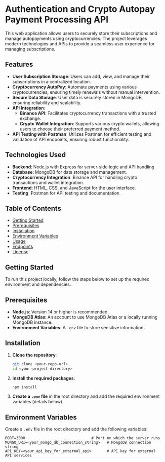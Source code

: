 # Authentication and Crypto Autopay Payment Processing API

This web application allows users to securely store their subscriptions and manage autopayments using cryptocurrencies. The project leverages modern technologies and APIs to provide a seamless user experience for managing subscriptions.

## Features

- **User Subscription Storage**: Users can add, view, and manage their subscriptions in a centralized location.
- **Cryptocurrency AutoPay**: Automate payments using various cryptocurrencies, ensuring timely renewals without manual intervention.
- **Secure Data Storage**: User data is securely stored in MongoDB, ensuring reliability and scalability.
- **API Integration**:
  - **Binance API**: Facilitates cryptocurrency transactions with a trusted exchange.
  - **Crypto Wallet Integration**: Supports various crypto wallets, allowing users to choose their preferred payment method.
- **API Testing with Postman**: Utilizes Postman for efficient testing and validation of API endpoints, ensuring robust functionality.

## Technologies Used

- **Backend**: Node.js with Express for server-side logic and API handling.
- **Database**: MongoDB for data storage and management.
- **Cryptocurrency Integration**: Binance API for handling crypto transactions and wallet integration.
- **Frontend**: HTML, CSS, and JavaScript for the user interface.
- **Testing**: Postman for API testing and documentation.

## Table of Contents

- [Getting Started](#getting-started)
- [Prerequisites](#prerequisites)
- [Installation](#installation)
- [Environment Variables](#environment-variables)
- [Usage](#usage)
- [Endpoints](#endpoints)
- [License](#license)

## Getting Started

To run this project locally, follow the steps below to set up the required environment and dependencies.

## Prerequisites

- **Node.js**: Version 14 or higher is recommended.
- **MongoDB Atlas**: An account to use MongoDB Atlas or a locally running MongoDB instance.
- **Environment Variables**: A `.env` file to store sensitive information.

## Installation

1. **Clone the repository**:
    ```bash
    git clone <your-repo-url>
    cd <your-project-directory>
    ```

2. **Install the required packages**:
    ```bash
    npm install
    ```

3. **Create a `.env` file** in the root directory and add the required environment variables (details below).

## Environment Variables

Create a `.env` file in the root directory and add the following variables:

```plaintext
PORT=3000                              # Port on which the server runs
MONGO_URI=<your_mongo_db_connection_string>   # MongoDB connection string
API_KEY=<your_api_key_for_external_api>       # API key for external API services
